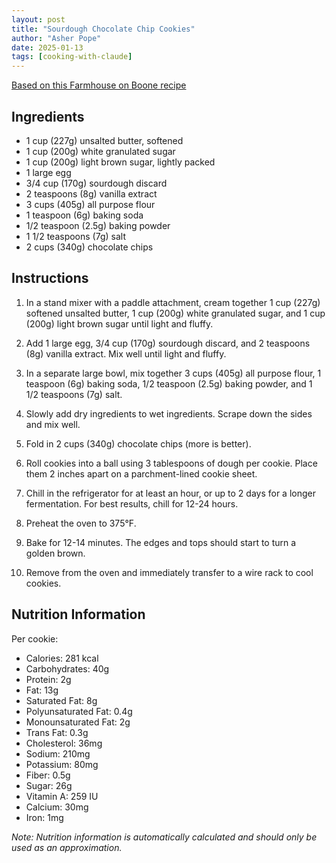 ```yaml
---
layout: post
title: "Sourdough Chocolate Chip Cookies"
author: "Asher Pope"
date: 2025-01-13
tags: [cooking-with-claude]
---
```


[Based on this Farmhouse on Boone recipe](https://www.farmhouseonboone.com/sourdough-chocolate-chip-cookies/)

## Ingredients

- 1 cup (227g) unsalted butter, softened
- 1 cup (200g) white granulated sugar
- 1 cup (200g) light brown sugar, lightly packed
- 1 large egg
- 3/4 cup (170g) sourdough discard
- 2 teaspoons (8g) vanilla extract
- 3 cups (405g) all purpose flour
- 1 teaspoon (6g) baking soda
- 1/2 teaspoon (2.5g) baking powder
- 1 1/2 teaspoons (7g) salt
- 2 cups (340g) chocolate chips​​​​​​​​​​​​​​​​

## Instructions

1. In a stand mixer with a paddle attachment, cream together 1 cup (227g) softened unsalted butter, 1 cup (200g) white granulated sugar, and 1 cup (200g) light brown sugar until light and fluffy.

2. Add 1 large egg, 3/4 cup (170g) sourdough discard, and 2 teaspoons (8g) vanilla extract. Mix well until light and fluffy.

3. In a separate large bowl, mix together 3 cups (405g) all purpose flour, 1 teaspoon (6g) baking soda, 1/2 teaspoon (2.5g) baking powder, and 1 1/2 teaspoons (7g) salt.

4. Slowly add dry ingredients to wet ingredients. Scrape down the sides and mix well.

5. Fold in 2 cups (340g) chocolate chips (more is better).

6. Roll cookies into a ball using 3 tablespoons of dough per cookie. Place them 2 inches apart on a parchment-lined cookie sheet.

7. Chill in the refrigerator for at least an hour, or up to 2 days for a longer fermentation. For best results, chill for 12-24 hours.

8. Preheat the oven to 375°F.

9. Bake for 12-14 minutes. The edges and tops should start to turn a golden brown.

10. Remove from the oven and immediately transfer to a wire rack to cool cookies.

## Nutrition Information
Per cookie:
- Calories: 281 kcal
- Carbohydrates: 40g
- Protein: 2g
- Fat: 13g
- Saturated Fat: 8g
- Polyunsaturated Fat: 0.4g
- Monounsaturated Fat: 2g
- Trans Fat: 0.3g
- Cholesterol: 36mg
- Sodium: 210mg
- Potassium: 80mg
- Fiber: 0.5g
- Sugar: 26g
- Vitamin A: 259 IU
- Calcium: 30mg
- Iron: 1mg

*Note: Nutrition information is automatically calculated and should only be used as an approximation.*​​​​​​​​​​​​​​​​